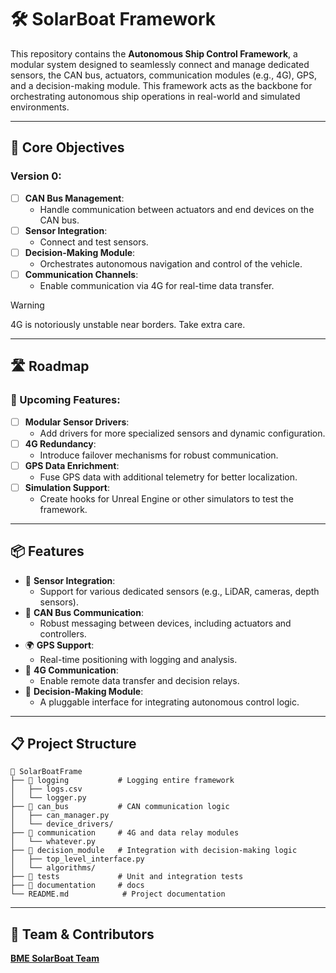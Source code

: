 # 🛠️ SolarBoat Framework

This repository contains the **Autonomous Ship Control Framework**, a modular system designed to seamlessly connect and manage dedicated sensors, the CAN bus, actuators, communication modules (e.g., 4G), GPS, and a decision-making module. This framework acts as the backbone for orchestrating autonomous ship operations in real-world and simulated environments.

---

## 🌟 Core Objectives

### Version 0:
- [ ] **CAN Bus Management**:
  - Handle communication between actuators and end devices on the CAN bus.
- [ ] **Sensor Integration**:
  - Connect and test sensors.
- [ ] **Decision-Making Module**:
  - Orchestrates autonomous navigation and control of the vehicle.
- [ ] **Communication Channels**:
  - Enable communication via 4G for real-time data transfer.

> [!WARNING]
> 4G is notoriously unstable near borders. Take extra care.

---

## 🛣️ Roadmap

### 🚀 Upcoming Features:
- [ ] **Modular Sensor Drivers**:
  - Add drivers for more specialized sensors and dynamic configuration.
- [ ] **4G Redundancy**:
  - Introduce failover mechanisms for robust communication.
- [ ] **GPS Data Enrichment**:
  - Fuse GPS data with additional telemetry for better localization.
- [ ] **Simulation Support**:
  - Create hooks for Unreal Engine or other simulators to test the framework.

---

## 📦 Features

- 🔌 **Sensor Integration**:
  - Support for various dedicated sensors (e.g., LiDAR, cameras, depth sensors).
- 📡 **CAN Bus Communication**:
  - Robust messaging between devices, including actuators and controllers.
- 🌍 **GPS Support**:
  - Real-time positioning with logging and analysis.
- 📶 **4G Communication**:
  - Enable remote data transfer and decision relays.
- 🧠 **Decision-Making Module**:
  - A pluggable interface for integrating autonomous control logic.

---

## 📋 Project Structure

```plaintext
📂 SolarBoatFrame
├── 📁 logging           # Logging entire framework
│   ├── logs.csv
│   └── logger.py
├── 📁 can_bus           # CAN communication logic
│   ├── can_manager.py
│   └── device_drivers/
├── 📁 communication     # 4G and data relay modules
│   └── whatever.py
├── 📁 decision_module   # Integration with decision-making logic
│   ├── top_level_interface.py
│   └── algorithms/
├── 📂 tests             # Unit and integration tests
├── 📂 documentation     # docs
└── README.md            # Project documentation
```


---

## 👥 Team & Contributors
[**BME SolarBoat Team**](https://solarboatteam.hu/)
